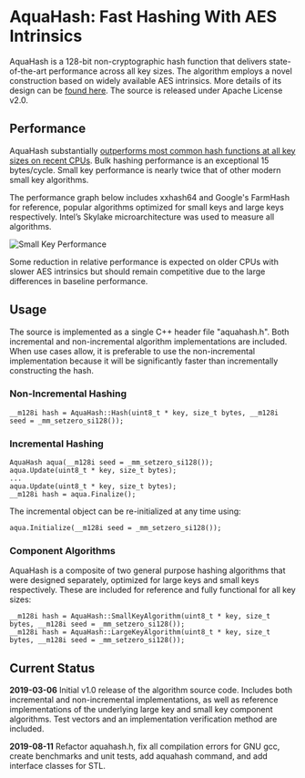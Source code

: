 # AquaHash: Fast Hashing With AES Intrinsics

AquaHash is a 128-bit non-cryptographic hash function that delivers state-of-the-art performance across all key sizes. The algorithm employs a novel construction based on widely available AES intrinsics. More details of its design can be [found here](http://www.jandrewrogers.com/2019/03/06/aquahash/). The source is released under Apache License v2.0.

## Performance

AquaHash substantially [outperforms most common hash functions at all key sizes on recent CPUs](benchmark.md). Bulk hashing performance is an exceptional 15 bytes/cycle. Small key performance is nearly twice that of other modern small key algorithms.

The performance graph below includes xxhash64 and Google's FarmHash for reference, popular algorithms optimized for small keys and large keys respectively. Intel’s Skylake microarchitecture was used to measure all algorithms.

![Small Key Performance](aquahash.png)

Some reduction in relative performance is expected on older CPUs with slower AES intrinsics but should remain competitive due to the large differences in baseline performance.

## Usage

The source is implemented as a single C++ header file "aquahash.h". Both incremental and non-incremental algorithm implementations are included. When use cases allow, it is preferable to use the non-incremental implementation because it will be significantly faster than incrementally constructing the hash.

### Non-Incremental Hashing

```
__m128i hash = AquaHash::Hash(uint8_t * key, size_t bytes, __m128i seed = _mm_setzero_si128());
```

### Incremental Hashing

```
AquaHash aqua(__m128i seed = _mm_setzero_si128());
aqua.Update(uint8_t * key, size_t bytes);
...
aqua.Update(uint8_t * key, size_t bytes);
__m128i hash = aqua.Finalize();
```

The incremental object can be re-initialized at any time using:

```
aqua.Initialize(__m128i seed = _mm_setzero_si128());
```

### Component Algorithms

AquaHash is a composite of two general purpose hashing algorithms that were designed separately, optimized for large keys and small keys respectively. These are included for reference and fully functional for all key sizes:

```
__m128i hash = AquaHash::SmallKeyAlgorithm(uint8_t * key, size_t bytes, __m128i seed = _mm_setzero_si128());
__m128i hash = AquaHash::LargeKeyAlgorithm(uint8_t * key, size_t bytes, __m128i seed = _mm_setzero_si128());
```

## Current Status

**2019-03-06** Initial v1.0 release of the algorithm source code. Includes both incremental and non-incremental implementations, as well as reference implementations of the underlying large key and small key component algorithms. Test vectors and an implementation verification method are included.

**2019-08-11** Refactor aquahash.h, fix all compilation errors for GNU gcc, create benchmarks and unit tests, add aquahash command, and add interface classes for STL.
